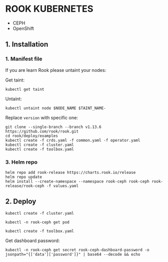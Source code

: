 # ROOK KUBERNETES
* CEPH
* OpenShift

## 1. Installation
### 1. Manifest file
If you are learn Rook please untaint your nodes:

Get taint:
```
kubectl get taint
```
Untaint:
```
kubectl untaint node $NODE_NAME $TAINT_NAME-
```

Replace `version` with specific one:
```
git clone --single-branch --branch v1.13.6 https://github.com/rook/rook.git
cd rook/deploy/examples
kubectl create -f crds.yaml -f common.yaml -f operator.yaml
kubectl create -f cluster.yaml
kubectl create -f toolbox.yaml
```
### 3. Helm repo
```
helm repo add rook-release https://charts.rook.io/release
helm repo update
helm install --create-namespace --namespace rook-ceph rook-ceph rook-release/rook-ceph -f values.yaml
```
## 2. Deploy
```
kubectl create -f cluster.yaml
```
```
kubectl -n rook-ceph get pod
```
```
kubectl create -f toolbox.yaml
```
Get dashboard password:
```
kubectl -n rook-ceph get secret rook-ceph-dashboard-password -o jsonpath="{['data']['password']}" | base64 --decode && echo
```

